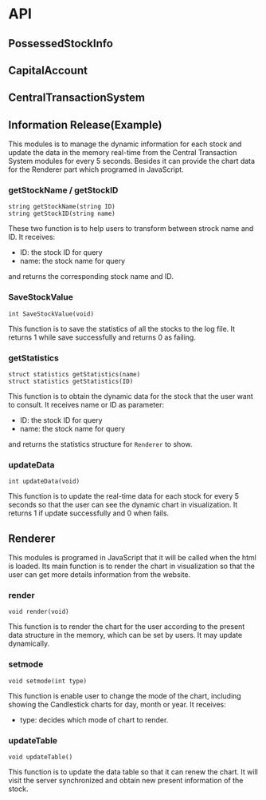 # API

## **PossessedStockInfo**

## **CapitalAccount**

## **CentralTransactionSystem**



## **Information Release(Example)**

This modules is to manage the dynamic information for each stock and update the data in the memory real-time from the Central Transaction System modules for every 5 seconds. Besides it can provide the chart data for the Renderer part which programed in JavaScript.

### getStockName / getStockID

```
string getStockName(string ID)
string getStockID(string name)
```
These two function is to help users to transform between strock name and ID. It receives:
- ID: the stock ID for query
- name: the stock name for query

and returns the corresponding stock name and ID.


### SaveStockValue

```
int SaveStockValue(void)
```
This function is to save the statistics of all the stocks to the log file. It returns 1 while save successfully and returns 0 as failing.

### getStatistics

```
struct statistics getStatistics(name)
struct statistics getStatistics(ID)
```
This function is to obtain the dynamic data for the stock that the user want to consult. It receives name or ID as parameter:
- ID: the stock ID for query
- name: the stock name for query

and returns the statistics structure for ```Renderer``` to show.

### updateData

```
int updateData(void)
```
This function is to update the real-time data for each stock for every 5 seconds so that the user can see the dynamic  chart in visualization. It returns 1 if update successfully and 0 when fails.

## **Renderer**

This modules is programed in JavaScript that it will be called when the html is loaded. Its main function is to render the chart in visualization so that the user can get more details information from the website.

### render

```
void render(void)
```
This function is to render the chart for the user according to the present data structure in the memory, which can be set by users. It may update dynamically.

### setmode

```
void setmode(int type)
```
This function is enable user to change the mode of the chart, including showing the Candlestick charts for day, month or year. It receives:
- type: decides which mode of chart to render.

### updateTable

```
void updateTable()
```
This function is to update the data table so that it can renew the chart. It will visit the server synchronized and obtain new present information of the stock.
